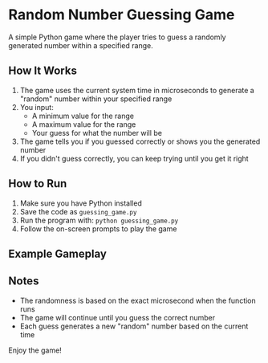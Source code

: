 # Random Number Guessing Game

A simple Python game where the player tries to guess a randomly generated number within a specified range.

## How It Works

1. The game uses the current system time in microseconds to generate a "random" number within your specified range
2. You input:
   - A minimum value for the range
   - A maximum value for the range
   - Your guess for what the number will be
3. The game tells you if you guessed correctly or shows you the generated number
4. If you didn't guess correctly, you can keep trying until you get it right

## How to Run

1. Make sure you have Python installed
2. Save the code as `guessing_game.py`
3. Run the program with: `python guessing_game.py`
4. Follow the on-screen prompts to play the game

## Example Gameplay

## Notes

- The randomness is based on the exact microsecond when the function runs
- The game will continue until you guess the correct number
- Each guess generates a new "random" number based on the current time

Enjoy the game!
